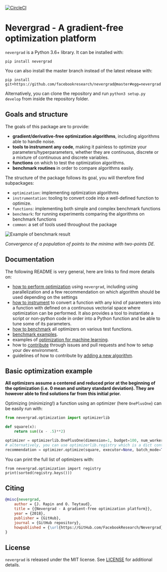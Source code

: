 [![CircleCI](https://circleci.com/gh/facebookresearch/nevergrad/tree/master.svg?style=svg)](https://circleci.com/gh/facebookresearch/nevergrad/tree/master)

# Nevergrad - A gradient-free optimization platform

`nevergrad` is a Python 3.6+ library. It can be installed with:

```
pip install nevergrad
```

You can also install the master branch instead of the latest release with:

```
pip install git+https://github.com/facebookresearch/nevergrad@master#egg=nevergrad
```

Alternatively, you can clone the repository and run `python3 setup.py develop` from inside the repository folder.



## Goals and structure

The goals of this package are to provide:
- **gradient/derivative-free optimization algorithms**, including algorithms able to handle noise.
- **tools to instrument any code**, making it painless to optimize your parameters/hyperparameters, whether they are continuous, discrete or a mixture of continuous and discrete variables.
- **functions** on which to test the optimization algorithms.
- **benchmark routines** in order to compare algorithms easily.

The structure of the package follows its goal, you will therefore find subpackages:
- `optimization`: implementing optimization algorithms
- `instrumentation`: tooling to convert code into a well-defined function to optimize.
- `functions`: implementing both simple and complex benchmark functions
- `benchmark`: for running experiments comparing the algorithms on benchmark functions
- `common`: a set of tools used throughout the package

![Example of benchmark result](TwoPointsDE.gif)

*Convergence of a population of points to the minima with two-points DE.*


## Documentation

The following README is very general, here are links to find more details on:
- [how to perform optimization](docs/optimization) using `nevergrad`, including using parallelization and a few recommendation on which algorithm should be used depending on the settings
- [how to instrument](docs/instrumentation.md) to convert a function with any kind of parameters into a function with defined on a continuous vectorial space where optimization can be performed. It also provides a tool to instantiate a script or non-python code in order into a Python function and be able to tune some of its parameters.
- [how to benchmark](docs/benchmarking.md) all optimizers on various test functions.
- [benchmark examples](docs/benchmarks.md).
- examples of [optimization for machine learning](docs/machinelearning.md).
- how to [contribute](CONTRIBUTING.md) through issues and pull requests and how to setup your dev environment.
- guidelines of how to contribute by [adding a new algorithm](docs/adding_an_algorithm.md).


## Basic optimization example

**All optimizers assume a centered and reduced prior at the beginning of the optimization (i.e. 0 mean and unitary standard deviation). They are however able to find solutions far from this initial prior.**


Optimizing (minimizing!) a function using an optimizer (here `OnePlusOne`) can be easily run with:

```python
from nevergrad.optimization import optimizerlib

def square(x):
    return sum((x - .5)**2)

optimizer = optimizerlib.OnePlusOne(dimension=1, budget=100, num_workers=5)
# alternatively, you can use optimizerlib.registry which is a dict containing all optimizer classes
recommendation = optimizer.optimize(square, executor=None, batch_mode=True)
```

You can print the full list of optimizers with:
```
from nevergrad.optimization import registry
print(sorted(registry.keys()))
```

## Citing

```bibtex
@misc{nevergrad,
    author = {J. Rapin and O. Teytaud},
    title = {{Nevergrad - A gradient-free optimization platform}},
    year = {2018},
    publisher = {GitHub},
    journal = {GitHub repository},
    howpublished = {\url{https://GitHub.com/FacebookResearch/Nevergrad}},
}
```


## License

`nevergrad` is released under the MIT license. See [LICENSE](LICENSE) for additional details.
